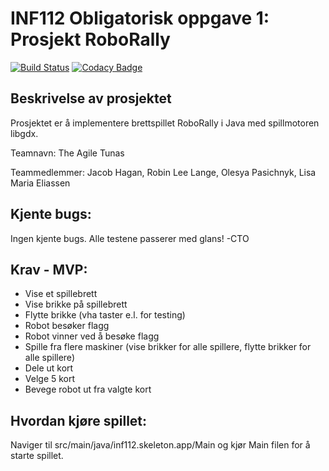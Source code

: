# INF112 Obligatorisk oppgave 1: Prosjekt RoboRally
[![Build Status](https://travis-ci.com/inf112-v21/The-Agile-Tunas.svg?branch=master)](https://travis-ci.com/inf112-v21/The-Agile-Tunas)
[![Codacy Badge](https://app.codacy.com/project/badge/Grade/598d6a507dc74d34989e2c999450792d)](https://www.codacy.com/gh/inf112-v21/The-Agile-Tunas/dashboard?utm_source=github.com&amp;utm_medium=referral&amp;utm_content=inf112-v21/The-Agile-Tunas&amp;utm_campaign=Badge_Grade)

## Beskrivelse av prosjektet
Prosjektet er å implementere brettspillet RoboRally i Java med spillmotoren libgdx.

Teamnavn: The Agile Tunas

Teammedlemmer: Jacob Hagan, Robin Lee Lange, Olesya Pasichnyk, Lisa Maria Eliassen

## Kjente bugs:
Ingen kjente bugs.
Alle testene passerer med glans!
-CTO

## Krav - MVP:
- Vise et spillebrett
- Vise brikke på spillebrett
- Flytte brikke (vha taster e.l. for testing)
- Robot besøker flagg
- Robot vinner ved å besøke flagg
- Spille fra flere maskiner (vise brikker for alle spillere, flytte brikker for alle spillere)
- Dele ut kort
- Velge 5 kort
- Bevege robot ut fra valgte kort

## Hvordan kjøre spillet:
Naviger til src/main/java/inf112.skeleton.app/Main og kjør Main filen for å starte spillet.
